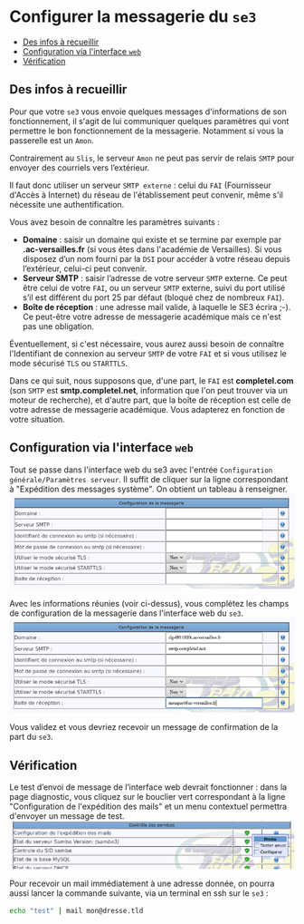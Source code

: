 # Configurer la messagerie du `se3`

* [Des infos à recueillir](#des-infos-à-recueillir)
* [Configuration via l'interface `web`](#configuration-via-linterface-web)
* [Vérification](#vérification)

## Des infos à recueillir

Pour que votre `se3` vous envoie quelques messages d'informations de son fonctionnement, il s'agit de lui communiquer quelques paramètres qui vont permettre le bon fonctionnement de la messagerie. Notamment si vous la passerelle est un `Amon`.

Contrairement au `Slis`, le serveur `Amon` ne peut pas servir de relais `SMTP` pour envoyer des courriels vers l’extérieur.

Il faut donc utiliser un serveur `SMTP externe` : celui du `FAI` (Fournisseur d'Accès à Internet) du réseau de l'établissement peut convenir, même s'il nécessite une authentification.

Vous avez besoin de connaître les paramètres suivants :

* **Domaine** : saisir un domaine qui existe et se termine par exemple par **.ac-versailles.fr** (si vous êtes dans l'académie de Versailles). Si vous disposez d’un nom fourni par la `DSI` pour accéder à votre réseau depuis l’extérieur, celui-ci peut convenir.
* **Serveur SMTP** : saisir l’adresse de votre serveur `SMTP` externe. Ce peut être celui de votre `FAI`, ou un serveur `SMTP` externe, suivi du port utilisé s’il est différent du port 25 par défaut (bloqué chez de nombreux `FAI`).
* **Boîte de réception** : une adresse mail valide, à laquelle le SE3 écrira ;-). Ce peut-être votre adresse de messagerie académique mais ce n'est pas une obligation.

Éventuellement, si c'est nécessaire, vous aurez aussi besoin de connaître l'Identifiant de connexion au serveur `SMTP` de votre `FAI` et si vous utilisez le mode sécurisé `TLS` ou `STARTTLS`.

Dans ce qui suit, nous supposons que, d'une part, le `FAI` est **completel.com** (son `SMTP` est **smtp.completel.net**, information que l'on peut trouver via un moteur de recherche), et d'autre part, que la boîte de réception est celle de votre adresse de messagerie académique. Vous adapterez en fonction de votre situation.


## Configuration via l'interface `web`

Tout se passe dans l'interface web du se3 avec l'entrée `Configuration générale/Paramètres serveur`. Il suffit de cliquer sur la ligne correspondant à "Expédition des messages système". On obtient un tableau à renseigner.
![messagerie_01](images/messagerie_01.png)

Avec les informations réunies (voir ci-dessus), vous complétez les champs de configuration de la messagerie dans l'interface web du `se3`.
![messagerie_03](images/messagerie_03.png)

Vous validez et vous devriez recevoir un message de confirmation de la part du `se3`.


## Vérification

Le test d’envoi de message de l’interface web devrait fonctionner : dans la page diagnostic, vous cliquez sur le bouclier vert correspondant à la ligne "Configuration de l'expédition des mails" et un menu contextuel permettra d'envoyer un message de test.
![messagerie_02](images/messagerie_02.png)

Pour recevoir un mail immédiatement à une adresse donnée, on pourra aussi lancer la commande suivante, via un terminal en ssh sur le `se3` :

```sh
echo "test" | mail mon@dresse.tld
```

